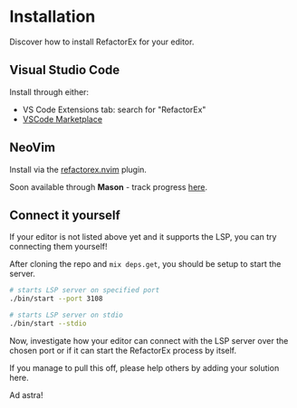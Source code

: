 # Installation

Discover how to install RefactorEx for your editor.

## Visual Studio Code

Install through either:
- VS Code Extensions tab: search for "RefactorEx"
- [VSCode Marketplace](https://marketplace.visualstudio.com/items?itemName=gp-pereira.refatorex)

## NeoVim

Install via the [refactorex.nvim](https://github.com/synic/refactorex.nvim/blob/main/README.md) plugin.

Soon available through __Mason__ - track progress [here](https://github.com/mason-org/mason-registry/pull/8368).

## Connect it yourself

If your editor is not listed above yet and it supports the LSP, you can try connecting them yourself!

After cloning the repo and `mix deps.get`, you should be setup to start the server.

```bash
# starts LSP server on specified port
./bin/start --port 3108

# starts LSP server on stdio
./bin/start --stdio
```

Now, investigate how your editor can connect with the LSP server over the chosen port or if it can start the RefactorEx process by itself.

If you manage to pull this off, please help others by adding your solution here.

Ad astra!
